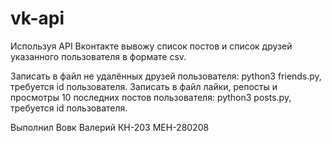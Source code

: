# vk-api
Используя API Вконтакте вывожу список постов и список друзей указанного пользователя в формате csv.

Записать в файл не удалённых друзей пользователя: python3 friends.py, требуется id пользователя.
Записать в файл лайки, репосты и просмотры 10 последних постов пользователя: python3 posts.py, требуется id пользователя.

Выполнил Вовк Валерий КН-203 МЕН-280208
